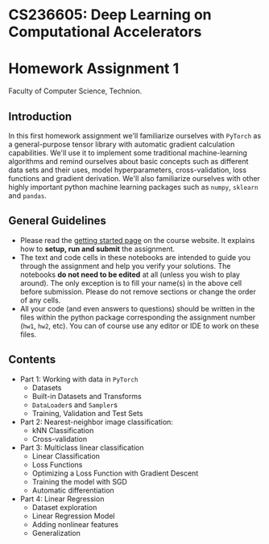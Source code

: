 # CS236605: Deep Learning on Computational Accelerators
# Homework Assignment 1

Faculty of Computer Science, Technion.

## Introduction

In this first homework assignment we'll familiarize ourselves with `PyTorch` as a
general-purpose tensor library with automatic gradient calculation capabilities.
We'll use it to implement some traditional machine-learning algorithms and remind ourselves about
basic concepts such as different data sets and their uses, model hyperparameters, cross-validation,
loss functions and gradient derivation. We'll also familiarize ourselves with other highly important
python machine learning packages such as `numpy`, `sklearn` and `pandas`.

## General Guidelines

- Please read the [getting started page](https://vistalab-technion.github.io/cs236605/assignments/getting-started/)
  on the course website. It explains how to **setup, run and submit** the assignment.
- The text and code cells in these notebooks are intended to guide you through the
  assignment and help you verify your solutions.
  The notebooks **do not need to be edited** at all (unless you wish to play around).
  The only exception is to fill your name(s) in the above cell before submission.
  Please do not remove sections or change the order of any cells.
- All your code (and even answers to questions) should be written in the files
  within the python package corresponding the assignment number (`hw1`, `hw2`, etc).
  You can of course use any editor or IDE to work on these files.

## Contents

- Part 1: Working with data in `PyTorch`
    - Datasets
    - Built-in Datasets and Transforms
    - `DataLoader`s and `Sampler`s
    - Training, Validation and Test Sets
- Part 2: Nearest-neighbor image classification:
    - kNN Classification
    - Cross-validation
- Part 3: Multiclass linear classification
    - Linear Classification
    - Loss Functions
    - Optimizing a Loss Function with Gradient Descent
    - Training the model with SGD
    - Automatic differentiation
- Part 4: Linear Regression
    - Dataset exploration
    - Linear Regression Model
    - Adding nonlinear features
    - Generalization

